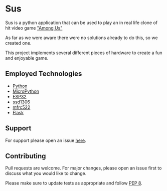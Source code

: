 # Sus

Sus is a python application that can be used to play an in real life clone of hit video game ["Among Us"](https://www.innersloth.com/games/among-us/)

As far as we were aware there were no solutions already to do this, so we created one.

This project implements several different pieces of hardware to create a fun and enjoyable game.

## Employed Technologies

- [Python](https://www.python.org/)
- [MicroPython](https://micropython.org/)
- [ESP32](https://docs.micropython.org/en/latest/esp32/quickref.html)
- [ssd1306](https://docs.micropython.org/en/latest/esp8266/tutorial/ssd1306.html)
- [mfrc522](https://github.com/wendlers/micropython-mfrc522)
- [Flask](https://flask.palletsprojects.com/en/2.0.x/)

## Support

For support please open an issue [here](https://github.com/City-College-Norwich/Digi-Yr2-Project-AmongUs/issues/new).

## Contributing

Pull requests are welcome. For major changes, please open an issue first to discuss what you would like to change.

Please make sure to update tests as appropriate and follow [PEP 8](https://www.python.org/dev/peps/pep-0008/).
